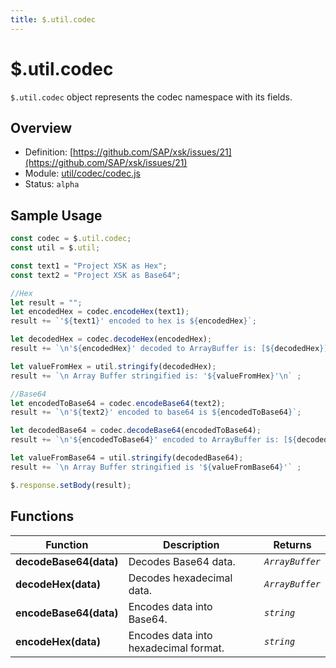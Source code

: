 ```yaml
---
title: $.util.codec
---
```


$.util.codec
===

`$.util.codec` object represents the codec namespace with its fields.

## Overview

- Definition: [https://github.com/SAP/xsk/issues/21](https://github.com/SAP/xsk/issues/21)
- Module: [util/codec/codec.js](https://github.com/SAP/xsk/blob/main/modules/api/api-xsjs/src/main/resources/META-INF/dirigible/xsk/util/codec/codec.js)
- Status: `alpha`

## Sample Usage

```javascript
const codec = $.util.codec;
const util = $.util;

const text1 = "Project XSK as Hex";
const text2 = "Project XSK as Base64";

//Hex
let result = "";
let encodedHex = codec.encodeHex(text1);
result += `'${text1}' encoded to hex is ${encodedHex}`;

let decodedHex = codec.decodeHex(encodedHex);
result += `\n'${encodedHex}' decoded to ArrayBuffer is: [${decodedHex}]`;

let valueFromHex = util.stringify(decodedHex);
result += `\n Array Buffer stringified is: '${valueFromHex}'\n` ;

//Base64
let encodedToBase64 = codec.encodeBase64(text2);
result += `\n'${text2}' encoded to base64 is ${encodedToBase64}`;

let decodedBase64 = codec.decodeBase64(encodedToBase64);
result += `\n'${encodedToBase64}' encoded to ArrayBuffer is: [${decodedBase64}]`;

let valueFromBase64 = util.stringify(decodedBase64);
result += `\n Array Buffer stringified is '${valueFromBase64}'` ;

$.response.setBody(result);
```

## Functions

| Function               | Description                           | Returns          |
|------------------------|---------------------------------------|------------------|
| **decodeBase64(data)** | Decodes Base64 data.                  | _`ArrayBuffer`_  |
| **decodeHex(data)**    | Decodes hexadecimal data.             | _`ArrayBuffer`_  |
| **encodeBase64(data)** | Encodes data into Base64.             | _`string`_       |
| **encodeHex(data)**    | Encodes data into hexadecimal format. | _`string`_       |
